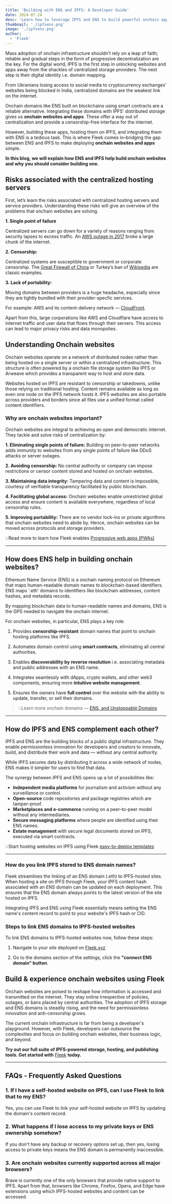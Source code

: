 ```yaml
---
title: 'Building with ENS and IPFS: A Developer Guide'
date: 2024-07-24
desc: 'Learn how to leverage IPFS and ENS to build powerful onchain apps and websites'
thumbnail: './ipfsens.png'
image: './ipfsens.png'
author:
  - 'Fleek'
---
```


Mass adoption of onchain infrastructure shouldn’t rely on a leap of faith; reliable and gradual steps in the form of progressive decentralization are the key. For the digital world, IPFS is the first step in unlocking websites and apps away from the shackles of centralized storage providers. The next step is their digital identity i.e. domain mapping.

From Ukranians losing access to social media to cryptocurrency exchanges’ websites being blocked in India, centralized domains are the weakest link on the internet.

Onchain domains like ENS built on blockchains using smart contracts are a reliable alternative. Integrating these domains with IPFS’ distributed storage gives us **onchain websites and apps**. These offer a way out of centralization and provide a censorship-free interface for the internet.

However, building these apps, hosting them on IPFS, and integrating them with ENS is a tedious task. This is where Fleek comes in–bridging the gap between ENS and IPFS to make deploying **onchain websites and apps** simple.

**In this blog, we will explain how ENS and IPFS help build onchain websites and why you should consider building one.**

## **Risks associated with the centralized hosting servers**

First, let’s learn the risks associated with centralized hosting servers and service providers. Understanding these risks will give an overview of the problems that onchain websites are solving.

**1. Single point of failure**

Centralized servers can go down for a variety of reasons ranging from security lapses to excess traffic. An <u>[AWS outage in 2017](https://www.forbes.com/sites/ryanwhitwam/2017/02/28/amazon-s3-outage-has-broken-a-large-chunk-of-the-internet/?sh=4db3d0f8c467)</u> broke a large chunk of the internet.

**2. Censorship:**

Centralized systems are susceptible to government or corporate censorship. The <u>[Great Firewall of China](https://protonvpn.com/blog/great-firewall-china/)</u> or Turkey’s ban of <u>[Wikipedia](https://www.nytimes.com/2020/01/15/world/europe/turkey-wikipedia-access-restored.html)</u> are classic examples.

**3. Lack of portability:**

Moving domains between providers is a huge headache, especially since they are tightly bundled with their provider-specfic services.

For example: AWS and its content-delivery network — <u>[CloudFront](https://aws.amazon.com/cloudfront/)</u>.

Apart from this, large corporations like AWS and Cloudflare have access to internet traffic and user data that flows through their servers. This access can lead to major privacy risks and data monopolies.

## **Understanding Onchain websites**

Onchain websites operate on a network of distributed nodes rather than being hosted on a single server or within a centralized infrastructure. This structure is often powered by a onchain file storage system like IPFS or Arweave which provides a transparent way to host and store data.

Websites hosted on IPFS are resistant to censorship or takedowns, unlike those relying on traditional hosting. Content remains available as long as even one node on the IPFS network hosts it. IPFS websites are also portable across providers and borders since all files use a unified format called content identifiers.

### **Why are onchain websites important?**

Onchain websites are integral to achieving an open and democratic internet. They tackle and solve risks of centralization by:

**1. Eliminating single points of failure:** Building on peer-to-peer networks adds immunity to websites from any single points of failure like DDoS attacks or server outages.

**2. Avoiding censorship:** No central authority or company can impose restrictions or censor content stored and hosted on onchain websites.

**3. Maintaining data integrity:** Tampering data and content is impossible, courtesy of verifiable transparency facilitated by public blockchain.

**4. Facilitating global access:** Onchain websites enable unrestricted global access and ensure content is available everywhere, regardless of local censorship rules.

**5. Improving portability:** There are no vendor lock-ins or private algorithms that onchain websites need to abide by. Hence, onchain websites can be moved across protocols and storage providers.

💡Read more to learn how Fleek enables <u>[Progressive web apps (PWAs)](/guides/builders-stack-pwas/)</u>

---

## **How does ENS help in building onchain websites?**

Ethereum Name Service (ENS) is a onchain naming protocol on Ethereum that maps human-readable domain names to blockchain-based identifiers. ENS maps '.eth' domains to identifiers like blockchain addresses, content hashes, and metadata records.

By mapping blockchain data to human-readable names and domains, ENS is the GPS needed to navigate the onchain internet.

For onchain websites, in particular, ENS plays a key role:

1. Provides **censorship-resistant** domain names that point to onchain hosting platforms like IPFS.

2. Automates domain control using **smart contracts**, eliminating all central authorities.

3. Enables **discoverability by reverse resolution** i.e. associating metadata and public addresses with an ENS name.

4. Integrates seamlessly with dApps, crypto wallets, and other web3 components, ensuring more **intuitive website management**.

5. Ensures the owners have **full control** over the website with the ability to update, transfer, or sell their domains.

> 💡Learn more onchain domains — <u>[ENS, and Unstoppable Domains](/guides/builders-stack-decentralized-domains/)</u>

---

## **How do IPFS and ENS complement each other?**

IPFS and ENS are the building blocks of a public digital infrastructure. They enable permissionless innovation for developers and creators to innovate, build, and distribute their work and data — without any central authority.

While IPFS secures data by distributing it across a wide network of nodes, ENS makes it simpler for users to find that data.

The synergy between IPFS and ENS opens up a lot of possibilities like:

- **Independent media platforms** for journalism and activism without any surveillance or control.
- **Open-source** code repositories and package registries which are tamper-proof.
- **Marketplaces and e-commerce** running on a peer-to-peer model without any intermediaries.
- **Secure messaging platforms** where people are identified using their ENS names.
- **Estate management** with secure legal documents stored on IPFS, executed via smart contracts.

💡Start hosting websites on IPFS using Fleek <u>[easy-to-deploy templates](https://fleek.xyz/templates/)</u>

---

### **How do you link IPFS stored to ENS domain names?**

Fleek streamlines the linking of an ENS domain (.eth) to IPFS-hosted sites. When hosting a site on IPFS through Fleek, your IPFS content hash associated with an ENS domain can be updated on each deployment. This ensures that the ENS domain always points to the latest version of the site hosted on IPFS.

Integrating IPFS and ENS using Fleek essentially means setting the ENS name's content record to point to your website's IPFS hash or CID.

### **Steps to link ENS domains to IPFS-hosted websites**

To link ENS domains to IPFS-hosted websites now, follow these steps:

1. Navigate to your site deployed on <u>[Fleek.xyz](https://fleek.xyz/)</u>

2. Go to the domains section of the settings, click the **"connect ENS domain" button**.

## **Build & experience onchain websites using Fleek**

Onchain websites are poised to reshape how information is accessed and transmitted on the internet. They stay online irrespective of policies, outages, or bans placed by central authorities. The adoption of IPFS storage and ENS domains is steadily rising, and the need for permissionless innovation and anti-censorship grows.

The current onchain infrastructure is far from being a developer's playground. However, with Fleek, developers can outsource the complexities and focus on building onchain websites, their business logic, and beyond.

**Try out our full suite of IPFS-powered storage, hosting, and publishing tools. Get started with** <u>[Fleek](https://fleek.xyz/dashboard)</u> **today.**

---

## **FAQs - Frequently Asked Questions**

### **1. If I have a self-hosted website on IPFS, can I use Fleek to link that to my ENS?**

Yes, you can use Fleek to link your self-hosted website on IPFS by updating the domain's content record.

### **2. What happens if I lose access to my private keys or ENS ownership somehow?**

If you don't have any backup or recovery options set up, then yes, losing access to private keys means the ENS domain is permanently inaccessible.

### **3. Are onchain websites currently supported across all major browsers?**

Brave is currently one of the only browsers that provide native support to IPFS. Apart from that, browsers like Chrome, Firefox, Opera, and Edge have extensions using which IPFS-hosted websites and content can be accessed.
